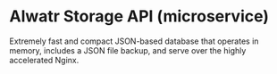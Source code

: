 # Alwatr Storage API (microservice)

Extremely fast and compact JSON-based database that operates in memory, includes a JSON file backup, and serve over the highly accelerated Nginx.
